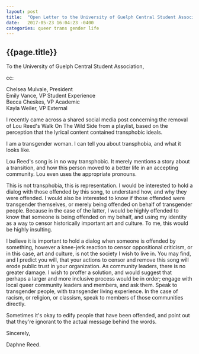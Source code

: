 ```yaml
---
layout: post
title:  "Open Letter to the University of Guelph Central Student Association"
date:   2017-05-23 16:04:23 -0400
categories: queer trans gender life 
---
```

## {{page.title}} 

To the University of Guelph Central Student Association,

cc:

Chelsea Mulvale, President <br>
Emily Vance, VP Student Experience<br>
Becca Cheskes, VP Academic<br>
Kayla Weiler, VP External<br>


I recently came across a shared social media post concerning the removal of Lou Reed's Walk On The Wild Side from a playlist, based on the perception that the lyrical content contained transphobic ideals.


I am a transgender woman. I can tell you about transphobia, and what it looks like.


Lou Reed's song is in no way transphobic. It merely mentions a story about a transition, and how this person moved to a better life in an accepting community. Lou even uses the appropriate pronouns.


This is not transphobia, this is representation. I would be interested to hold a dialog with those offended by this song, to understand how, and why they were offended. I would also be interested to know if those offended were transgender themselves, or merely being offended on behalf of transgender people. Because in the case of the latter, I would be highly offended to know that someone is being offended on my behalf, and using my identity as a way to censor historically important art and culture. To me, this would be highly insulting.


I believe it is important to hold a dialog when someone is offended by something, however a knee-jerk reaction to censor oppositional criticism, or in this case, art and culture, is not the society I wish to live in. You may find, and I predict you will, that your actions to censor and remove this song will erode public trust in your organization. As community leaders, there is no greater damage. I wish to proffer a solution, and would suggest that perhaps a larger and more inclusive process would be in order; engage with local queer community leaders and members, and ask them. Speak to transgender people, with transgender living experience. In the case of racism, or religion, or classism, speak to members of those communities directly.


Sometimes it's okay to edify people that have been offended, and point out that they're ignorant to the actual message behind the words.

Sincerely,


Daphne Reed.
